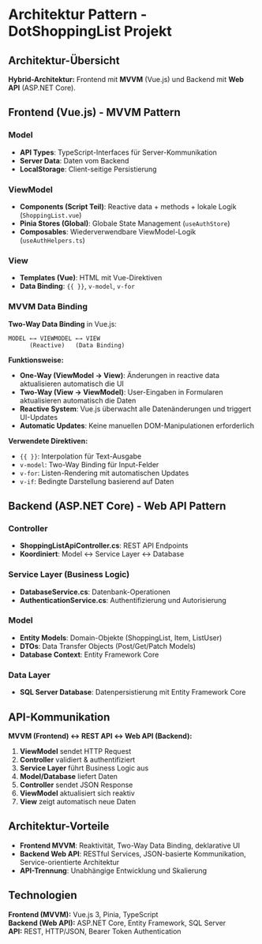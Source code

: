 # Architektur Pattern - DotShoppingList Projekt

## Architektur-Übersicht

**Hybrid-Architektur:** Frontend mit **MVVM** (Vue.js) und Backend mit **Web API** (ASP.NET Core).

## Frontend (Vue.js) - MVVM Pattern

### **Model**
- **API Types**: TypeScript-Interfaces für Server-Kommunikation
- **Server Data**: Daten vom Backend
- **LocalStorage**: Client-seitige Persistierung

### **ViewModel**
- **Components (Script Teil)**: Reactive data + methods + lokale Logik (`ShoppingList.vue`)
- **Pinia Stores (Global)**: Globale State Management (`useAuthStore`) 
- **Composables**: Wiederverwendbare ViewModel-Logik (`useAuthHelpers.ts`)

### **View**
- **Templates (Vue)**: HTML mit Vue-Direktiven
- **Data Binding**: `{{ }}`, `v-model`, `v-for`

### **MVVM Data Binding**
**Two-Way Data Binding** in Vue.js:

```
MODEL ←→ VIEWMODEL ←→ VIEW
      (Reactive)   (Data Binding)
```

**Funktionsweise:**
- **One-Way (ViewModel → View)**: Änderungen in reactive data aktualisieren automatisch die UI
- **Two-Way (View → ViewModel)**: User-Eingaben in Formularen aktualisieren automatisch die Daten
- **Reactive System**: Vue.js überwacht alle Datenänderungen und triggert UI-Updates
- **Automatic Updates**: Keine manuellen DOM-Manipulationen erforderlich

**Verwendete Direktiven:**
- `{{ }}`: Interpolation für Text-Ausgabe
- `v-model`: Two-Way Binding für Input-Felder
- `v-for`: Listen-Rendering mit automatischen Updates
- `v-if`: Bedingte Darstellung basierend auf Daten

## Backend (ASP.NET Core) - Web API Pattern

### **Controller**
- **ShoppingListApiController.cs**: REST API Endpoints
- **Koordiniert**: Model ↔ Service Layer ↔ Database

### **Service Layer** (Business Logic)
- **DatabaseService.cs**: Datenbank-Operationen
- **AuthenticationService.cs**: Authentifizierung und Autorisierung

### **Model**
- **Entity Models**: Domain-Objekte (ShoppingList, Item, ListUser)
- **DTOs**: Data Transfer Objects (Post/Get/Patch Models)
- **Database Context**: Entity Framework Core

### **Data Layer**
- **SQL Server Database**: Datenpersistierung mit Entity Framework Core

## API-Kommunikation

**MVVM (Frontend) ↔ REST API ↔ Web API (Backend):**

1. **ViewModel** sendet HTTP Request  
2. **Controller** validiert & authentifiziert  
3. **Service Layer** führt Business Logic aus  
4. **Model/Database** liefert Daten  
5. **Controller** sendet JSON Response  
6. **ViewModel** aktualisiert sich reaktiv  
7. **View** zeigt automatisch neue Daten  

## Architektur-Vorteile

- **Frontend MVVM**: Reaktivität, Two-Way Data Binding, deklarative UI
- **Backend Web API**: RESTful Services, JSON-basierte Kommunikation, Service-orientierte Architektur  
- **API-Trennung**: Unabhängige Entwicklung und Skalierung

## Technologien

**Frontend (MVVM):** Vue.js 3, Pinia, TypeScript  
**Backend (Web API):** ASP.NET Core, Entity Framework, SQL Server  
**API:** REST, HTTP/JSON, Bearer Token Authentication
